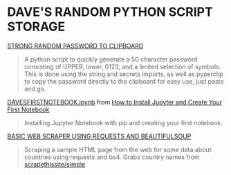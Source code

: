 # DAVE'S RANDOM PYTHON SCRIPT STORAGE

[STRONG RANDOM PASSWORD TO CLIPBOARD](/password_generator/)
>A python script to quickly generate a 50 character password consisting of UPPER, lower, 0123, and a limited selection of symbols. This is done using the string and secrets imports, as well as pyperclip to copy the password directly to the clipboard for easy use, just paste and go.

[DAVESFIRSTNOTEBOOK.ipynb](/DAVESFIRSTNOTEBOOK.ipynb) from [How to Install Jupyter and Create Your First Notebook](https://daveallcaps.hashnode.dev/how-to-install-jupyter-and-create-your-first-notebook)
>Installing Jupyter Notebook with pip and creating your first notebook.

[BASIC WEB SCRAPER USING REQUESTS AND BEAUTIFULSOUP](/basic_scraper/)
>Scraping a sample HTML page from the web for some data about countries using requests and bs4. Grabs country names from [scrapethissite/simple](https://www.scrapethissite.com/pages/simple/)
